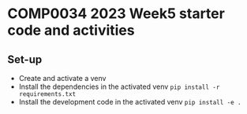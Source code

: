 # COMP0034 2023 Week5 starter code and activities

## Set-up

- Create and activate a venv
- Install the dependencies in the activated venv `pip install -r requirements.txt`
- Install the development code in the activated venv `pip install -e .`
